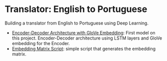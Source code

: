 # Translator: English to Portuguese


Building a translator from English to Portuguese using Deep Learning.


- [Encoder-Decoder Architecture with GloVe Embedding](https://github.com/diegodebrito/dl-translator/blob/master/portuguese-translator.ipynb): First model on this project. Encoder-Decoder architecture using LSTM layers and GloVe embedding for the Encoder.
- [Embedding Matrix Script](https://github.com/diegodebrito/dl-translator/blob/master/process_glove_encoding.py): simple script that generates the embedding matrix. 
